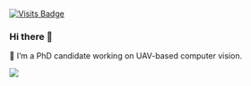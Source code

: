 
<!--
[![Linkedin Badge](https://img.shields.io/badge/-ningzhang-blue?style=plastic&logo=Linkedin&logoColor=white&link=https://www.linkedin.com/in/ningzhang18/)](https://www.linkedin.com/in/ningzhang18/)

-->
[![Visits Badge](https://badges.pufler.dev/visits/noahzn/noahzn)](https:noahzn)
### Hi there 👋
🔭 I’m a PhD candidate working on UAV-based computer vision.
<!--
**noahzn/noahzn** is a ✨ _special_ ✨ repository because its `README.md` (this file) appears on your GitHub profile.

Here are some ideas to get you started:

- 🌱 I’m currently learning ...
- 👯 I’m looking to collaborate on ...
- 🤔 I’m looking for help with ...
- 💬 Ask me about ...
- 📫 How to reach me: ...
- 😄 Pronouns: ...
- ⚡ Fun fact: ...
-->
![](https://github-readme-stats.vercel.app/api?username=noahzn&hide=prs&count_private=true&include_all_commits=false)
